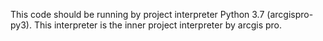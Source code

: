 This code should be running by project interpreter Python 3.7 (arcgispro-py3).
This interpreter is the inner project interpreter by arcgis pro.
